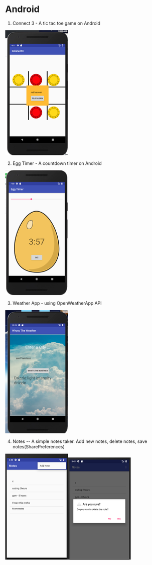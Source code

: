 # Android

1. Connect 3 - A tic tac toe game on Android

<img src="ImageFile/connect3.png" width="200">

2. Egg Timer - A countdown timer on Android

<img src="ImageFile/EggTimer.png" width="200">

3. Weather App - using OpenWeatherApp API

<img src="ImageFile/weather.png" width="200">

4. Notes -- A simple notes taker. Add new notes, delete notes, save notes(SharePreferences)

<span><img src="ImageFile/notes.png" width="200"><img src="ImageFile/notes2.png" width="200"></span>

